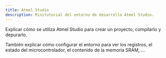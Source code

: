 ```yaml
---
title: Atmel Studio
description: Minitutorial del entorno de desarrollo Atmel Studio.
---
```

Explicar cómo se utiliza Atmel Studio para crear un proyecto, compilarlo y depurarlo.

También explicar cómo configurar el entorno para ver los registros, el estado del microcontrolador, el contenido de la memoria SRAM, ...

<TODO>

